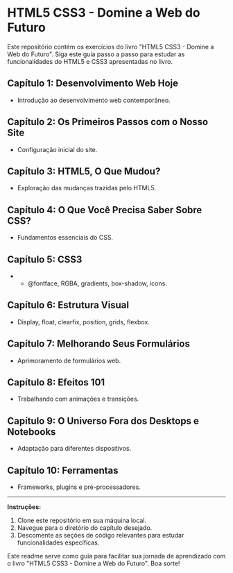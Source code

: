 # HTML5 CSS3 - Domine a Web do Futuro

Este repositório contém os exercícios do livro "HTML5 CSS3 - Domine a Web do Futuro". Siga este guia passo a passo para estudar as funcionalidades do HTML5 e CSS3 apresentadas no livro.

## Capítulo 1: Desenvolvimento Web Hoje
- Introdução ao desenvolvimento web contemporâneo.

## Capítulo 2: Os Primeiros Passos com o Nosso Site
- Configuração inicial do site.

## Capítulo 3: HTML5, O Que Mudou?
- Exploração das mudanças trazidas pelo HTML5.

## Capítulo 4: O Que Você Precisa Saber Sobre CSS?
- Fundamentos essenciais do CSS.

## Capítulo 5: CSS3
- - @fontface, RGBA, gradients, box-shadow, icons.

## Capítulo 6: Estrutura Visual
- Display, float, clearfix, position, grids, flexbox.

## Capítulo 7: Melhorando Seus Formulários
- Aprimoramento de formulários web.

## Capítulo 8: Efeitos 101
- Trabalhando com animações e transições.

## Capítulo 9: O Universo Fora dos Desktops e Notebooks
- Adaptação para diferentes dispositivos.

## Capítulo 10: Ferramentas
- Frameworks, plugins e pré-processadores.

---

**Instruções:**
1. Clone este repositório em sua máquina local.
2. Navegue para o diretório do capítulo desejado.
3. Descomente as seções de código relevantes para estudar funcionalidades específicas.

Este readme serve como guia para facilitar sua jornada de aprendizado com o livro "HTML5 CSS3 - Domine a Web do Futuro". Boa sorte!
